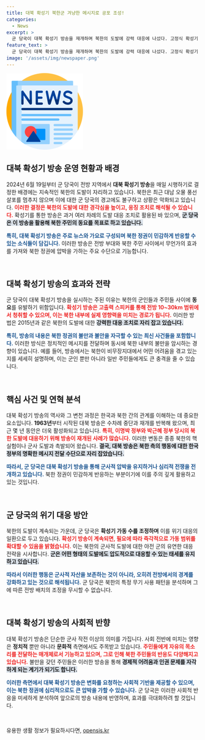 ```yaml
---
title: 대북 확성기 북한군 겨냥한 메시지로 공포 조성!
categories:
  - News
excerpt: >
  군 당국이 대북 확성기 방송을 재개하며 북한의 도발에 강력 대응에 나섰다. 고정식 확성기 중심으로 매일 방송하며, 추가 도발 시 확성기 수를 늘릴 계획. 방송 내용은 북한 민감 이슈 다수 포함, 북한 정권의 반응 주목!
feature_text: >
  군 당국이 대북 확성기 방송을 재개하며 북한의 도발에 강력 대응에 나섰다. 고정식 확성기 중심으로 매일 방송하며, 추가 도발 시 확성기 수를 늘릴 계획. 방송 내용은 북한 민감 이슈 다수 포함, 북한 정권의 반응 주목!
image: '/assets/img/newspaper.png'
---
```


<p><img src="/assets/img/newspaper.png" alt="kimp 속보" /></p>

<h2 data-ke-size="size26">대북 확성기 방송 운영 현황과 배경</h2>

<p data-ke-size="size16">2024년 6월 19일부터 군 당국이 전방 지역에서 <b>대북 확성기 방송</b>을 매일 시행하기로 결정한 배경에는 지속적인 북한의 도발이 자리하고 있습니다. 북한은 최근 대남 오물 풍선 살포를 멈추지 않으며 이에 대한 군 당국의 경고에도 불구하고 상황은 악화되고 있습니다. <b><span style="color: #ee2323;">이러한 결정은 북한의 도발에 대한 경각심을 높이고, 응징 조치로 해석될 수 있습니다.</span></b> 확성기를 통한 방송은 과거 여러 차례의 도발 대응 조치로 활용된 바 있으며, <b><span style="background-color: #21538527;">군 당국은 이 방송을 활용해 북한 주민의 동요를 목표로 하고 있습니다.</span></b></p>

<p><b><span style="color: #1a5490;">특히, 대북 확성기 방송은 주로 뉴스와 가요로 구성되며 북한 정권이 민감하게 반응할 수 있는 소식들이 담깁니다.</span></b> 이러한 방송은 전방 부대와 북한 주민 사이에서 무언가의 효과를 가져와 북한 정권에 압박을 가하는 주요 수단으로 기능합니다.</p>

<p data-ke-size="size16">&nbsp;</p>

<h2 data-ke-size="size26">대북 확성기 방송의 효과와 전략</h2>

<p data-ke-size="size16">군 당국이 대북 확성기 방송을 실시하는 주된 이유는 북한의 군인들과 주민들 사이에 <b>동요</b>를 유발하기 위함입니다. <b><span style="color: #ee2323;">확성기 방송은 고출력 스피커를 통해 전방 10~30km 범위에서 청취할 수 있으며, 이는 북한 내부에 실제 영향력을 미치는 경로가 됩니다.</span></b> 이러한 방법은 2015년과 같은 북한의 도발에 대한 <b><span style="background-color: #21538527;">강력한 대응 조치로 자리 잡고 있습니다.</span></b></p>

<p><b><span style="color: #1a5490;">특히, 방송의 내용은 북한 정권의 불만과 불안을 자극할 수 있는 최신 사건들을 포함합니다.</span></b> 이러한 방식은 정치적인 메시지를 전달하며 동시에 북한 내부의 불만을 암시하는 경향이 있습니다. 예를 들어, 방송에서는 북한이 비무장지대에서 어떤 어려움을 겪고 있는지를 세세히 설명하며, 이는 군인 뿐만 아니라 일반 주민들에게도 큰 충격을 줄 수 있습니다.</p>

<p data-ke-size="size16">&nbsp;</p>

<h2 data-ke-size="size26">핵심 사건 및 연혁 분석</h2>

<p data-ke-size="size16">대북 확성기 방송의 역사와 그 변천 과정은 한국과 북한 간의 관계를 이해하는 데 중요한 요소입니다. <b>1963년</b>부터 시작된 대북 방송은 수차례 중단과 재개를 반복해 왔으며, 최근 몇 년 동안은 더욱 활성화되고 있습니다. <b><span style="color: #ee2323;">특히, 이명박 정부와 박근혜 정부 당시의 북한 도발에 대응하기 위해 방송이 재개된 사례가 많습니다.</span></b> 이러한 변동은 종종 북한의 핵실험이나 군사 도발과 촉발되어 왔습니다. <b><span style="background-color: #21538527;">결국, 대북 방송은 북한 측의 행동에 대한 한국 정부의 명확한 메시지 전달 수단으로 자리 잡았습니다.</span></b></p>

<p><b><span style="color: #1a5490;">따라서, 군 당국은 대북 확성기 방송을 통해 군사적 압박을 유지하거나 심리적 전쟁을 전개하고 있습니다.</span></b> 북한 정권이 민감하게 반응하는 부분이기에 이를 주의 깊게 활용하고 있는 것입니다.</p>

<p data-ke-size="size16">&nbsp;</p>

<h2 data-ke-size="size26">군 당국의 위기 대응 방안</h2>

<p data-ke-size="size16">북한의 도발이 계속되는 가운데, 군 당국은 <b>확성기 가동 수를 조정하며</b> 이를 위기 대응의 일환으로 두고 있습니다. <b><span style="color: #ee2323;">확성기 방송이 계속되면, 필요에 따라 즉각적으로 가동 범위를 확대할 수 있음을 밝혔습니다.</span></b> 이는 북한의 군사적 도발에 대한 야전 군의 유연한 대응 전략을 시사합니다. <b><span style="background-color: #21538527;">군은 어떤 형태의 도발에도 압도적으로 대응할 수 있는 태세를 유지하고 있습니다.</span></b></p>

<p><b><span style="color: #1a5490;">따라서 이러한 행동은 군사적 자산을 보존하는 것이 아니라, 오히려 전방에서의 경계를 강화하고 있는 것으로 해석됩니다.</span></b> 군 당국은 북한의 특정 무기 사용 패턴을 분석하며 그에 따른 전방 배치의 조정을 무시할 수 없습니다.</p>

<p data-ke-size="size16">&nbsp;</p>

<h2 data-ke-size="size26">대북 확성기 방송의 사회적 반향</h2>

<p data-ke-size="size16">대북 확성기 방송은 단순한 군사 작전 이상의 의미를 가집니다. 사회 전반에 미치는 영향은 <b>정치적</b> 뿐만 아니라 <b>문화적</b> 측면에서도 주목받고 있습니다. <b><span style="color: #ee2323;">주민들에게 자유의 목소리를 전달하는 매개체로서 기능하고 있으며, 그로 인해 북한 주민들의 반응도 다양해지고 있습니다.</span></b> 불만을 갖던 주민들은 이러한 방송을 통해 <b><span style="background-color: #21538527;">경제적 어려움과 인권 문제를 자각하게 되는 계기가 되기도 합니다.</span></b></p>

<p><b><span style="color: #1a5490;">이러한 측면에서 대북 확성기 방송은 변화를 요청하는 사회적 기반을 제공할 수 있으며, 이는 북한 정권에 심리적으로도 큰 압박을 가할 수 있습니다.</span></b> 군 당국은 이러한 사회적 반응을 미세하게 분석하여 앞으로의 방송 내용에 반영하며, 효과를 극대화하려 할 것입니다.</p>

<p data-ke-size="size16">&nbsp;</p>
유용한 생활 정보가 필요하시다면, <a href="https://opensis.kr" rel="dofollow">opensis.kr</a>


